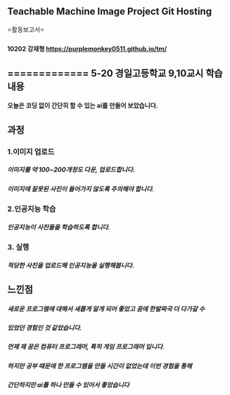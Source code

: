 ## Teachable Machine Image Project Git Hosting
:star:활동보고서:star:   
#### 10202 강재형   https://purplemonkey0511.github.io/tm/
=============
5-20 경일고등학교 9,10교시 학습내용
-------------

#### 오늘은 코딩 없이 간단히 할 수 있는 ai를 만들어 보았습니다.

과정
-------------
### 1.이미지 업로드
##### 이미지를 약 100~200개정도 다운, 업로드합니다.
##### 이미지에 잘못된 사진이 들어가지 않도록 주의해야 합니다.

### 2.인공지능 학습
##### 인공지능이 사진들을 학습하도록 합니다.

### 3. 실행
##### 적당한 사진을 업로드해 인공지능을 실행해봅니다.
느낀점
-------------
##### 새로운 프로그램에 대해서 새롭게 알게 되어 좋았고 꿈에 한발짜국 더 다가갈 수
##### 있었던 경험인 것 같았습니다.
##### 먼제 제 꿈은 컴퓨터 프로그래머, 특히 게임 프로그래머 입니다.
##### 하지만 공부 때문에 한 프로그램을 만들 시간이 없었는데 이번 경험을 통해
##### 간단하지만 ai를 하나 만들 수 있어서 좋았습니다

